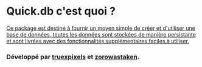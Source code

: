 # Quick.db c'est quoi ?
[Ce package est destiné à fournir un moyen simple de créer et d'utiliser une base de données, toutes les données sont stockées de manière persistante et sont livrées avec des fonctionnalités supplémentaires faciles à utiliser.](https://quickdb.js.org)
### Développé par [truexpixels](https://www.npmjs.com/~truexpixels) et [zorowastaken](https://www.npmjs.com/~zorowastaken).
